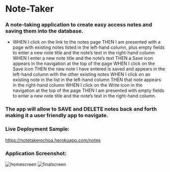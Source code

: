 # Note-Taker
### A note-taking application to create easy access notes and saving them into the database.

- WHEN I click on the link to the notes page THEN I am presented with a page with existing notes listed in the left-hand column, plus empty fields to enter a new note title and the note’s text in the right-hand column WHEN I enter a new note title and the note’s text THEN a Save icon appears in the navigation at the top of the page WHEN I click on the Save icon THEN the new note I have entered is saved and appears in the left-hand column with the other existing notes WHEN I click on an existing note in the list in the left-hand column THEN that note appears in the right-hand column WHEN I click on the Write icon in the navigation at the top of the page THEN I am presented with empty fields to enter a new note title and the note’s text in the right-hand column.

### The app will allow to SAVE and DELETE notes back and forth making it a user friendly app to navigate.
### Live Deployment Sample:
<a href="https://notetakerochoa.herokuapp.com/notes"> https://notetakerochoa.herokuapp.com/notes </a>

### Application Screenshot:
<img src="/assets/images/sample1.png" alt="homescreen">
<img src="/assets/images/sample2.png" alt="finalscreen">
